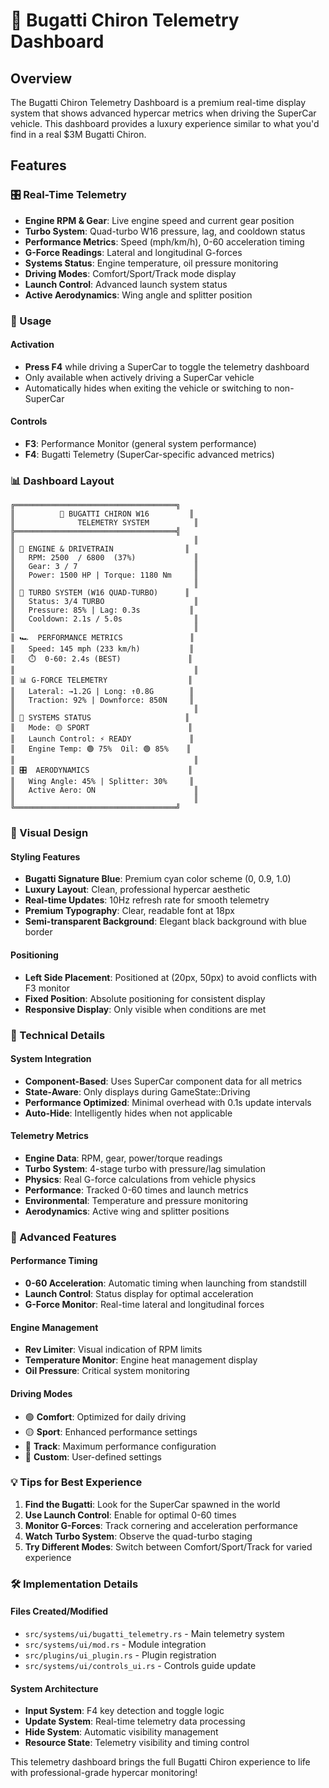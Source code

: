# 🏁 Bugatti Chiron Telemetry Dashboard

## Overview

The Bugatti Chiron Telemetry Dashboard is a premium real-time display system that shows advanced hypercar metrics when driving the SuperCar vehicle. This dashboard provides a luxury experience similar to what you'd find in a real $3M Bugatti Chiron.

## Features

### 🎛️ Real-Time Telemetry
- **Engine RPM & Gear**: Live engine speed and current gear position
- **Turbo System**: Quad-turbo W16 pressure, lag, and cooldown status
- **Performance Metrics**: Speed (mph/km/h), 0-60 acceleration timing
- **G-Force Readings**: Lateral and longitudinal G-forces
- **Systems Status**: Engine temperature, oil pressure monitoring
- **Driving Modes**: Comfort/Sport/Track mode display
- **Launch Control**: Advanced launch system status
- **Active Aerodynamics**: Wing angle and splitter position

### 🚗 Usage

#### Activation
- **Press F4** while driving a SuperCar to toggle the telemetry dashboard
- Only available when actively driving a SuperCar vehicle
- Automatically hides when exiting the vehicle or switching to non-SuperCar

#### Controls
- **F3**: Performance Monitor (general system performance)
- **F4**: Bugatti Telemetry (SuperCar-specific advanced metrics)

### 📊 Dashboard Layout

```
╔════════════════════════════════════╗
║          🏁 BUGATTI CHIRON W16         ║
║              TELEMETRY SYSTEM          ║
╠════════════════════════════════════╣
║                                        ║
║ 🚗 ENGINE & DRIVETRAIN                ║
║   RPM: 2500  / 6800  (37%)             ║
║   Gear: 3 / 7                          ║
║   Power: 1500 HP | Torque: 1180 Nm     ║
║                                        ║
║ 💨 TURBO SYSTEM (W16 QUAD-TURBO)      ║
║   Status: 3/4 TURBO                    ║
║   Pressure: 85% | Lag: 0.3s           ║
║   Cooldown: 2.1s / 5.0s                ║
║                                        ║
║ 🏎️  PERFORMANCE METRICS               ║
║   Speed: 145 mph (233 km/h)           ║
║   ⏱️  0-60: 2.4s (BEST)               ║
║                                        ║
║ 📊 G-FORCE TELEMETRY                  ║
║   Lateral: →1.2G | Long: ↑0.8G        ║
║   Traction: 92% | Downforce: 850N     ║
║                                        ║
║ 🔧 SYSTEMS STATUS                     ║
║   Mode: 🟡 SPORT                      ║
║   Launch Control: ⚡ READY             ║
║   Engine Temp: 🟢 75%  Oil: 🟢 85%    ║
║                                        ║
║ 🎛️  AERODYNAMICS                      ║
║   Wing Angle: 45% | Splitter: 30%     ║
║   Active Aero: ON                      ║
║                                        ║
╚════════════════════════════════════╝
```

### 🎨 Visual Design

#### Styling Features
- **Bugatti Signature Blue**: Premium cyan color scheme (0, 0.9, 1.0)
- **Luxury Layout**: Clean, professional hypercar aesthetic
- **Real-time Updates**: 10Hz refresh rate for smooth telemetry
- **Premium Typography**: Clear, readable font at 18px
- **Semi-transparent Background**: Elegant black background with blue border

#### Positioning
- **Left Side Placement**: Positioned at (20px, 50px) to avoid conflicts with F3 monitor
- **Fixed Position**: Absolute positioning for consistent display
- **Responsive Display**: Only visible when conditions are met

### 🔧 Technical Details

#### System Integration
- **Component-Based**: Uses SuperCar component data for all metrics
- **State-Aware**: Only displays during GameState::Driving
- **Performance Optimized**: Minimal overhead with 0.1s update intervals
- **Auto-Hide**: Intelligently hides when not applicable

#### Telemetry Metrics
- **Engine Data**: RPM, gear, power/torque readings
- **Turbo System**: 4-stage turbo with pressure/lag simulation
- **Physics**: Real G-force calculations from vehicle physics
- **Performance**: Tracked 0-60 times and launch metrics
- **Environmental**: Temperature and pressure monitoring
- **Aerodynamics**: Active wing and splitter positions

### 🚀 Advanced Features

#### Performance Timing
- **0-60 Acceleration**: Automatic timing when launching from standstill
- **Launch Control**: Status display for optimal acceleration
- **G-Force Monitor**: Real-time lateral and longitudinal forces

#### Engine Management
- **Rev Limiter**: Visual indication of RPM limits
- **Temperature Monitor**: Engine heat management display
- **Oil Pressure**: Critical system monitoring

#### Driving Modes
- 🟢 **Comfort**: Optimized for daily driving
- 🟡 **Sport**: Enhanced performance settings
- 🔴 **Track**: Maximum performance configuration
- 🔧 **Custom**: User-defined settings

### 💡 Tips for Best Experience

1. **Find the Bugatti**: Look for the SuperCar spawned in the world
2. **Use Launch Control**: Enable for optimal 0-60 times
3. **Monitor G-Forces**: Track cornering and acceleration performance
4. **Watch Turbo System**: Observe the quad-turbo staging
5. **Try Different Modes**: Switch between Comfort/Sport/Track for varied experience

### 🛠️ Implementation Details

#### Files Created/Modified
- `src/systems/ui/bugatti_telemetry.rs` - Main telemetry system
- `src/systems/ui/mod.rs` - Module integration
- `src/plugins/ui_plugin.rs` - Plugin registration
- `src/systems/ui/controls_ui.rs` - Controls guide update

#### System Architecture
- **Input System**: F4 key detection and toggle logic
- **Update System**: Real-time telemetry data processing
- **Hide System**: Automatic visibility management
- **Resource State**: Telemetry visibility and timing control

This telemetry dashboard brings the full Bugatti Chiron experience to life with professional-grade hypercar monitoring!
